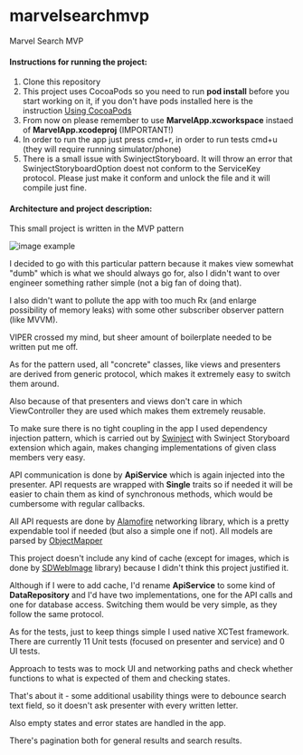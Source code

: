 # marvelsearchmvp
Marvel Search MVP

#### Instructions for running the project:
1. Clone this repository
2. This project uses CocoaPods so you need to run **pod install** before you start working on it, if you don't have pods installed here is the instruction [Using CocoaPods](https://guides.cocoapods.org/using/using-cocoapods.html)
3. From now on please remember to use **MarvelApp.xcworkspace** instaed of **MarvelApp.xcodeproj** (IMPORTANT!)
4. In order to run the app just press cmd+r, in order to run tests cmd+u (they will require running simulator/phone)
5. There is a small issue with SwinjectStoryboard. It will throw an error that SwinjectStoryboardOption doest not conform to the ServiceKey protocol. Please just make it conform and unlock the file and it will compile just fine.

#### Architecture and project description:
This small project is written in the MVP pattern

![image example](https://upload.wikimedia.org/wikipedia/commons/d/dc/Model_View_Presenter_GUI_Design_Pattern.png)

I decided to go with this particular pattern because it makes view somewhat "dumb" which is what we should always go for, also I didn't want to over engineer something rather simple (not a big fan of doing that).

I also didn't want to pollute the app with too much Rx (and enlarge possibility of memory leaks) with some other subscriber observer pattern (like MVVM).

VIPER crossed my mind, but sheer amount of boilerplate needed to be written put me off.

As for the pattern used, all "concrete" classes, like views and presenters are derived from generic protocol, which makes it extremely easy
to switch them around. 

Also because of that presenters and views don't care in which ViewController they are used which makes them extremely reusable.

To make sure there is no tight coupling in the app I used dependency injection pattern, which is carried out by [Swinject](https://github.com/Swinject/Swinject)
with Swinject Storyboard extension which again, makes changing implementations of given class members very easy.

API communication is done by **ApiService** which is again injected into the presenter. 
API requests are wrapped with **Single** traits so if needed it will be easier to chain them as kind of synchronous methods, which would be cumbersome with regular callbacks.

All API requests are done by [Alamofire](https://github.com/Alamofire/Alamofire) networking library, which is a pretty expendable tool if needed (but also a simple one if not).
All models are parsed by [ObjectMapper](https://github.com/tristanhimmelman/ObjectMapper)

This project doesn't include any kind of cache (except for images, which is done by [SDWebImage](https://github.com/SDWebImage/SDWebImage) library) because I didn't think this project justified it.

Although if I were to add cache, I'd rename **ApiService** to some kind of **DataRepository** and I'd have two implementations, one for the API calls and one for database access.
Switching them would be very simple, as they follow the same protocol.

As for the tests, just to keep things simple I used native XCTest framework. 
There are currently 11 Unit tests (focused on presenter and service) and 0 UI tests.

Approach to tests was to mock UI and networking paths and check whether functions to what is expected of them and checking states.

That's about it - some additional usability things were to debounce search text field, so it doesn't ask presenter with every written letter.


Also empty states and error states are handled in the app.


There's pagination both for general results and search results.
